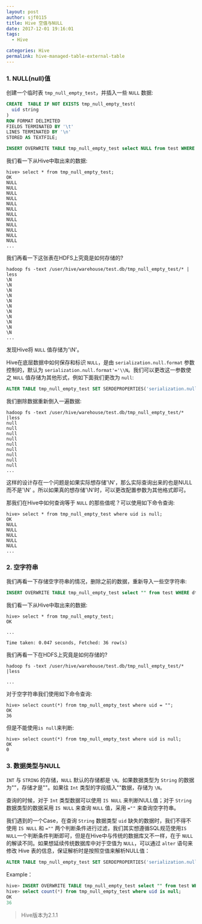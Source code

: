 ```yaml
---
layout: post
author: sjf0115
title: Hive 空值与NULL
date: 2017-12-01 19:16:01
tags:
  - Hive

categories: Hive
permalink: hive-managed-table-external-table
---
```


### 1. NULL(null)值

创建一个临时表 `tmp_null_empty_test`，并插入一些 `NULL` 数据:
```sql
CREATE  TABLE IF NOT EXISTS tmp_null_empty_test(
  uid string
)
ROW FORMAT DELIMITED
FIELDS TERMINATED BY '\t'
LINES TERMINATED BY '\n'
STORED AS TEXTFILE;

INSERT OVERWRITE TABLE tmp_null_empty_test select NULL from test WHERE dt = '20171016';
```
我们看一下从Hive中取出来的数据:
```
hive> select * from tmp_null_empty_test;
OK
NULL
NULL
NULL
NULL
NULL
NULL
NULL
NULL
NULL
NULL
NULL
NULL
...
```
我们再看一下这张表在HDFS上究竟是如何存储的?
```
hadoop fs -text /user/hive/warehouse/test.db/tmp_null_empty_test/* | less
\N
\N
\N
\N
\N
\N
\N
\N
\N
\N
\N
...
```
发现Hive将 `NULL` 值存储为'\N'。

Hive在底层数据中如何保存和标识 `NULL`，是由 `serialization.null.format` 参数控制的，默认为 `serialization.null.format'='\\N`。我们可以更改这一参数使之 `NULL` 值存储为其他形式，例如下面我们更改为 `null`:
```sql
ALTER TABLE tmp_null_empty_test SET SERDEPROPERTIES('serialization.null.format' = 'null');
```
我们删除数据重新倒入一遍数据:
```
hadoop fs -text /user/hive/warehouse/test.db/tmp_null_empty_test/* |less
null
null
null
null
null
null
null
null
null
...
```
这样的设计存在一个问题是如果实际想存储'\N'，那么实际查询出来的也是NULL而不是'\N' 。所以如果真的想存储'\N'时，可以更改配置参数为其他格式即可。

那我们在Hive中如何查询等于 `NULL` 的那些值呢？可以使用如下命令查询:
```
hive> select * from tmp_null_empty_test where uid is null;
OK
NULL
NULL
NULL
NULL
NULL
...
```

### 2. 空字符串

我们再看一下存储空字符串的情况，删除之前的数据，重新导入一些空字符串:
```sql
INSERT OVERWRITE TABLE tmp_null_empty_test select "" from test WHERE dt = '20171016';
```
我们看一下从Hive中取出来的数据:
```
hive> select * from tmp_null_empty_test;
OK

...

Time taken: 0.047 seconds, Fetched: 36 row(s)
```
我们再看一下在HDFS上究竟是如何存储的?
```
hadoop fs -text /user/hive/warehouse/test.db/tmp_null_empty_test/* |less

...

```
对于空字符串我们使用如下命令查询:
```
hive> select count(*) from tmp_null_empty_test where uid = "";
OK
36
```
但是不能使用`is null`来判断:
```
hive> select count(*) from tmp_null_empty_test where uid is null;
OK
0
```
### 3. 数据类型与NULL

`INT` 与 `STRING` 的存储，`NULL` 默认的存储都是 `\N`。如果数据类型为 `String` 的数据为""，存储才是""。如果往 `Int` 类型的字段插入""数据，存储为 `\N`。

查询的时候，对于 `Int` 类型数据可以使用 `IS NULL` 来判断NULL值；对于 `String` 数据类型的数据采用 `IS NULL` 来查询 `NULL` 值，采用 `=""` 来查询空字符串。

我们遇到的一个Case，在查询 `String` 数据类型 `uid` 缺失的数据时，我们不得不使用 `IS NULL` 和 `=""` 两个判断条件进行过滤，我们其实想遵循SQL规范使用`IS NULL`一个判断条件判断即可，但是在Hive中与传统的数据库又不一样，在于 `NULL` 的解读不同。如果想延续传统数据库中对于空值为 `NULL`，可以通过 `alter` 语句来修改 Hive 表的信息，保证解析时是按照空值来解析NULL值：
```sql
ALTER TABLE tmp_null_empty_test SET SERDEPROPERTIES('serialization.null.format' = '');
```
Example：
```sql
hive> INSERT OVERWRITE TABLE tmp_null_empty_test select "" from test WHERE dt = '20171016';
hive> select count(*) from tmp_null_empty_test where uid is null;
OK
36
```

> Hive版本为2.1.1
